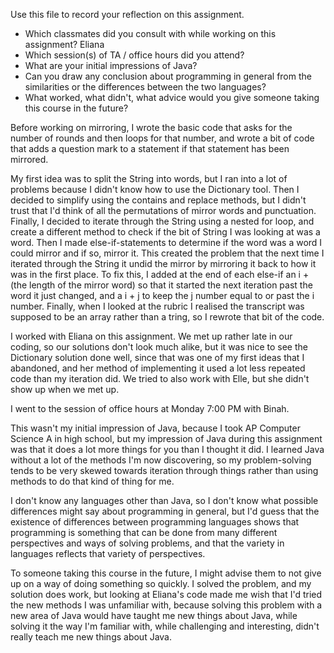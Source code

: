 Use this file to record your reflection on this assignment.

- Which classmates did you consult with while working on this assignment? Eliana
- Which session(s) of TA / office hours did you attend?
- What are your initial impressions of Java? 
- Can you draw any conclusion about programming in general from the similarities or the differences between the two languages? 
- What worked, what didn't, what advice would you give someone taking this course in the future?

Before working on mirroring, I wrote the basic code that asks for the number of rounds and then loops for that number, and wrote a bit of code that adds a question mark to a statement if that statement has been mirrored.

My first idea was to split the String into words, but I ran into a lot of problems because I didn't know how to use the Dictionary tool. Then I decided to simplify using the contains and replace methods, but I didn't trust that I'd think of all the permutations of mirror words and punctuation. Finally, I decided to iterate through the String using a nested for loop, and create a different method to check if the bit of String I was looking at was a word. Then I made else-if-statements to determine if the word was a word I could mirror and if so, mirror it. This created the problem that the next time I iterated through the String it undid the mirror by mirroring it back to how it was in the first place. To fix this, I added at the end of each else-if an i + (the length of the mirror word) so that it started the next iteration past the word it just changed, and a i + j to keep the j number equal to or past the i number. Finally, when I looked at the rubric I realised the transcript was supposed to be an array rather than a tring, so I rewrote that bit of the code.

I worked with Eliana on this assignment. We met up rather late in our coding, so our solutions don't look much alike, but it was nice to see the Dictionary solution done well, since that was one of my first ideas that I abandoned, and her method of implementing it used a lot less repeated code than my iteration did. We tried to also work with Elle, but she didn't show up when we met up.

I went to the session of office hours at Monday 7:00 PM with Binah.

This wasn't my initial impression of Java, because I took AP Computer Science A in high school, but my impression of Java during this assignment was that it does a lot more things for you than I thought it did. I learned Java without a lot of the methods I'm now discovering, so my problem-solving tends to be very skewed towards iteration through things rather than using methods to do that kind of thing for me. 

I don't know any languages other than Java, so I don't know what possible differences might say about programming in general, but I'd guess that the existence of differences between programming languages shows that programming is something that can be done from many different perspectives and ways of solving problems, and that the variety in languages reflects that variety of perspectives.

To someone taking this course in the future, I might advise them to not give up on a way of doing something so quickly. I solved the problem, and my solution does work, but looking at Eliana's code made me wish that I'd tried the new methods I was unfamiliar with, because solving this problem with a new area of Java would have taught me new things about Java, while solving it the way I'm familiar with, while challenging and interesting, didn't really teach me new things about Java.